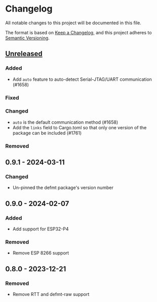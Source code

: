 # Changelog

All notable changes to this project will be documented in this file.

The format is based on [Keep a Changelog](https://keepachangelog.com/en/1.0.0/),
and this project adheres to [Semantic Versioning](https://semver.org/spec/v2.0.0.html).

## [Unreleased]

### Added

- Add `auto` feature to auto-detect Serial-JTAG/UART communication (#1658)

### Fixed

### Changed

- `auto` is the default communication method (#1658)
- Add the `links` field to Cargo.toml so that only one version of the package can be included (#1761)

### Removed

## 0.9.1 - 2024-03-11

### Changed

- Un-pinned the defmt package's version number

## 0.9.0 - 2024-02-07

### Added

- Add support for ESP32-P4

### Removed

- Remove ESP 8266 support

## 0.8.0 - 2023-12-21

### Removed

- Remove RTT and defmt-raw support

[Unreleased]: https://github.com/esp-rs/esp-hal/commits/main/esp-println?since=2024-03-12
